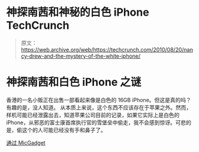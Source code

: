 # 神探南茜和神秘的白色 iPhone TechCrunch

> 原文：<https://web.archive.org/web/https://techcrunch.com/2010/08/20/nancy-drew-and-the-mystery-of-the-white-iphone/>

# 神探南茜和白色 iPhone 之谜

香港的一名小贩正在出售一部看起来像是白色的 16GB iPhone。但这是真的吗？有趣的是，没人知道。
 从本质上来说，这个东西不应该存在于苹果之外。然而，样机可能已经泄露出去，知道苹果公司目前的记录，如果它实际上是白色的 iPhone，从邪恶的富士康首席执行官的雪堡垒中偷走，我不会感到惊讶。可悲的是，偷这个的人可能已经没有手和鼻子了。

[通过 MicGadget](https://web.archive.org/web/20221207112926/http://micgadget.com/7746/is-hong-kong-retailer-selling-white-iphone-4/)